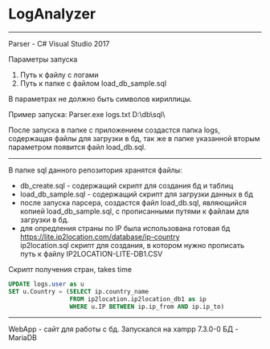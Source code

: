 # LogAnalyzer
---
Parser - C# Visual Studio 2017

Параметры запуска 
1) Путь к файлу с логами
2) Путь к папке с файлом load_db_sample.sql

В параметрах не должно быть символов кириллицы.

Пример запуска: Parser.exe logs.txt D:\db\sql\

После запуска в папке с приложением создастся папка logs, содержащая файлы для загрузки в бд, так же в папке указанной вторым параметром появится файл load_db.sql.

---
В папке sql данного репозитория хранятся файлы:

* db_create.sql - содержащий скрипт для создания бд и таблиц
* load_db_sample.sql - содержащий скрипт для загрузки данных в бд
* после запуска парсера, создастся файл load_db.sql, являющийся копией load_db_sample.sql, с прописанными путями к файлам для загрузки в бд.
* для опредления страны по IP была использована готовая бд https://lite.ip2location.com/database/ip-country <br>
ip2location.sql скрипт для создания, в котором нужно прописать путь к файлу IP2LOCATION-LITE-DB1.CSV

Скрипт получения стран, takes time
```sql
UPDATE logs.user as u
SET u.Country = (SELECT ip.country_name 
                 FROM ip2location.ip2location_db1 as ip 
                 WHERE u.IP BETWEEN ip.ip_from AND ip.ip_to)
``` 
---
WebApp - сайт для работы с бд.
Запускался на xampp 7.3.0-0
БД - MariaDB
